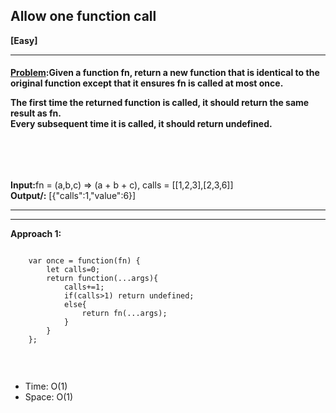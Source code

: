 ##  Allow one function call


<b>[Easy]</b>
<br/>

<hr/>

<h4><a href="https://leetcode.com/problems/allow-one-function-call/description/">Problem</a>:Given a function fn, return a new function that is identical to the original function except that it ensures fn is called at most once.<br>

The first time the returned function is called, it should return the same result as fn.<br>
Every subsequent time it is called, it should return undefined.<br>

<br/>

</h4>

<br/>

<b>Input:</b>fn = (a,b,c) => (a + b + c), calls = [[1,2,3],[2,3,6]] <br>
<b>Output/:</b> [{"calls":1,"value":6}] <br>

<hr>
<hr>

<b>Approach 1:</b> 
<br/>

```

    var once = function(fn) {
        let calls=0;
        return function(...args){
            calls+=1;
            if(calls>1) return undefined;
            else{
                return fn(...args);
            }
        }
    };


```

<br/>
<ul>
<li>Time: O(1) </li>
<li>Space: O(1) </li>
</ul>